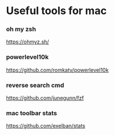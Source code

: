 # Useful tools for mac

### oh my zsh
https://ohmyz.sh/

### powerlevel10k
https://github.com/romkatv/powerlevel10k

### reverse search cmd
https://github.com/junegunn/fzf

### mac toolbar stats
https://github.com/exelban/stats

